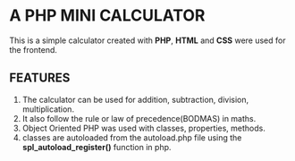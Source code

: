 # A PHP MINI CALCULATOR
This is a simple calculator created with **PHP**, **HTML** and **CSS** were used for the frontend.
## FEATURES
1. The calculator can be used for addition, subtraction, division, multiplication.
1. It also follow the rule or law of precedence(BODMAS) in maths.
1. Object Oriented PHP was used with classes, properties, methods.
1. classes are autoloaded from the autoload.php file using the **spl_autoload_register()** function in php.